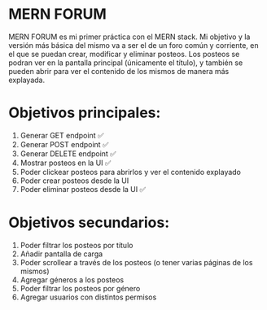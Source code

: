 # MERN FORUM

MERN FORUM es mi primer práctica con el MERN stack. Mi objetivo y la versión más básica del mismo va a ser el de un foro común y corriente, en el que se puedan crear, modificar y eliminar posteos. Los posteos se podran ver en la pantalla principal (únicamente el título), y también se pueden abrir para ver el contenido de los mismos de manera más explayada.

# Objetivos principales:

1. Generar GET endpoint ✅
2. Generar POST endpoint ✅
3. Generar DELETE endpoint ✅
4. Mostrar posteos en la UI ✅
5. Poder clickear posteos para abrirlos y ver el contenido explayado
6. Poder crear posteos desde la UI
7. Poder eliminar posteos desde la UI ✅

# Objetivos secundarios:

1. Poder filtrar los posteos por título
2. Añadir pantalla de carga
3. Poder scrollear a través de los posteos (o tener varias páginas de los mismos)
4. Agregar géneros a los posteos
5. Poder filtrar los posteos por género
6. Agregar usuarios con distintos permisos
